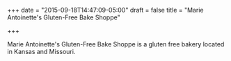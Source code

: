 +++
date = "2015-09-18T14:47:09-05:00"
draft = false
title = "Marie Antoinette's Gluten-Free Bake Shoppe"

+++


Marie Antoinette's Gluten-Free Bake Shoppe is a gluten free bakery located in Kansas and Missouri.
